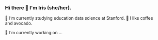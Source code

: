 ### Hi there 👋 I'm Iris (she/her).

🌱 I’m currently studying education data science at Stanford. 
🔭 I like coffee and avocado. 




🔭 I’m currently working on ...
<!--
**Shengqi-Iris-Zhong/Shengqi-Iris-Zhong** is a ✨ _special_ ✨ repository because its `README.md` (this file) appears on your GitHub profile.

Here are some ideas to get you started:

- 🔭 I’m currently working on ...
- 🌱 I’m currently learning ...
- 👯 I’m looking to collaborate on ...
- 🤔 I’m looking for help with ...
- 💬 Ask me about ...
- 📫 How to reach me: ...
- 😄 Pronouns: ...
- ⚡ Fun fact: ...
-->
